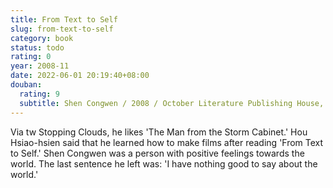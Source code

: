 ```yaml
---
title: From Text to Self
slug: from-text-to-self
category: book
status: todo
rating: 0
year: 2008-11
date: 2022-06-01 20:19:40+08:00
douban:
  rating: 9
  subtitle: Shen Congwen / 2008 / October Literature Publishing House, Beijing
---
```


Via tw Stopping Clouds, he likes 'The Man from the Storm Cabinet.' Hou Hsiao-hsien said that he learned how to make films after reading 'From Text to Self.' Shen Congwen was a person with positive feelings towards the world. The last sentence he left was: 'I have nothing good to say about the world.'
